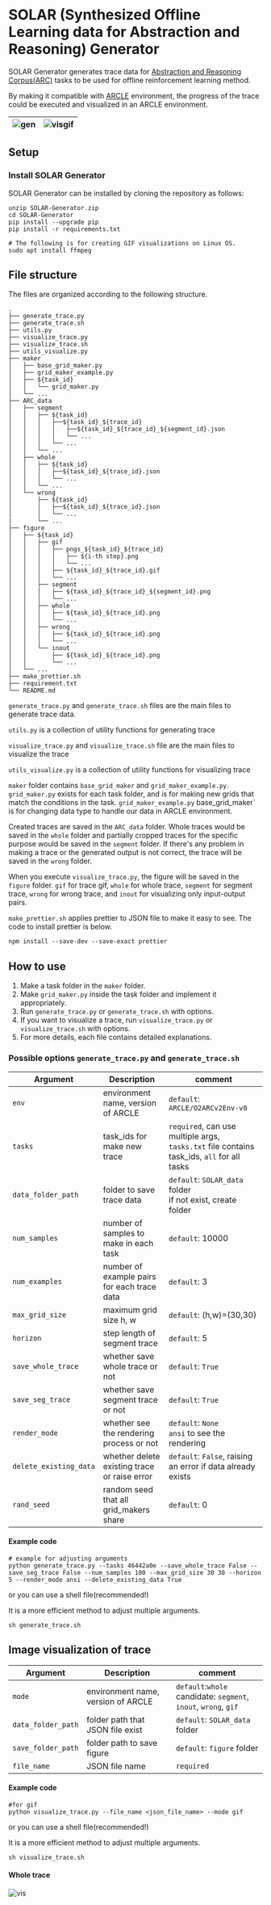 # SOLAR (Synthesized Offline Learning data for Abstraction and Reasoning) Generator

SOLAR Generator generates trace data for [Abstraction and Reasoning Corpus(ARC)](https://github.com/fchollet/ARC) tasks to be used for offline reinforcement learning method.

By making it compatible with [ARCLE](https://github.com/ConfeitoHS/arcle) environment, the progress of the trace could be executed and visualized in an ARCLE environment.

| ![gen](./example_image/generate_trace.gif) | ![visgif](./example_image/visualization_example.gif) |
| ------------------------------------------ | ---------------------------------------------------- |

## Setup

### Install SOLAR Generator

SOLAR Generator can be installed by cloning the repository as follows:

```
unzip SOLAR-Generator.zip
cd SOLAR-Generator
pip install --upgrade pip
pip install -r requirements.txt

# The following is for creating GIF visualizations on Linux OS.
sudo apt install ffmpeg
```

## File structure

The files are organized according to the following structure.

```
.
├── generate_trace.py
├── generate_trace.sh
├── utils.py
├── visualize_trace.py
├── visualize_trace.sh
├── utils_visualize.py
├── maker
│   ├── base_grid_maker.py
│   ├── grid_maker_example.py
│   ├── ${task_id}
│   │   └── grid_maker.py
│   └── ...
├── ARC_data
│   ├── segment
│   │   ├── ${task_id}
│   │   │   ├──${task_id}_${trace_id}
│   │   │   │   ├──${task_id}_${trace_id}_${segment_id}.json
│   │   │   │   └── ...
│   │   │   └── ...
│   │   └── ...
│   ├── whole
│   │   ├── ${task_id}
│   │   │   ├──${task_id}_${trace_id}.json
│   │   │   └── ...
│   │   └── ...
│   └── wrong
│       ├── ${task_id}
│       │   ├──${task_id}_${trace_id}.json
│       │   └── ...
|       └── ...
├── figure
│   ├── ${task_id}
│   │   ├── gif
│   │   │   ├── pngs_${task_id}_${trace_id}
│   │   │   │   ├── ${i-th step}.png
│   │   │   │   └── ...
│   │   │   ├── ${task_id}_${trace_id}.gif
│   │   │   └── ...
│   │   ├── segment
│   │   │   ├── ${task_id}_${trace_id}_${segment_id}.png
│   │   │   └── ...
│   │   ├── whole
│   │   │   ├── ${task_id}_${trace_id}.png
│   │   │   └── ...
│   │   ├── wrong
│   │   │   ├── ${task_id}_${trace_id}.png
│   │   │   └── ...
│   │   └── inout
│   │       ├── ${task_id}_${trace_id}.png
│   │       └── ...
│   └── ...
├── make_prettier.sh
├── requirement.txt
└── README.md
```

`generate_trace.py` and `generate_trace.sh` files are the main files to generate trace data.

`utils.py` is a collection of utility functions for generating trace

`visualize_trace.py` and `visualize_trace.sh` file are the main files to visualize the trace

`utils_visualize.py` is a collection of utility functions for visualizing trace

`maker` folder contains `base_grid_maker` and `grid_maker_example.py`. `grid_maker.py` exists for each task folder, and is for making new grids that match the conditions in the task. `grid_maker_example.py` base_grid_maker` is for changing data type to handle our data in ARCLE environment.

Created traces are saved in the `ARC_data` folder. Whole traces would be saved in the `whole` folder and partially cropped traces for the specific purpose would be saved in the `segment` folder. If there's any problem in making a trace or the generated output is not correct, the trace will be saved in the `wrong` folder.

When you execute `visualize_trace.py`, the figure will be saved in the `figure` folder.
`gif` for trace gif, `whole` for whole trace, `segment` for segment trace, `wrong` for wrong trace, and `inout` for visualizing only input-output pairs.

`make_prettier.sh` applies prettier to JSON file to make it easy to see. The code to install prettier is below.

```
npm install --save-dev --save-exact prettier
```

## How to use

1. Make a task folder in the `maker` folder.
2. Make `grid_maker.py` inside the task folder and implement it appropriately.
3. Run `generate_trace.py` or `generate_trace.sh` with options.
4. If you want to visualize a trace, run `visualize_trace.py` or `visualize_trace.sh` with options.
5. For more details, each file contains detailed explanations.

### Possible options `generate_trace.py` and `generate_trace.sh`

| Argument               | Description                                  | comment                                                                                    |
| ---------------------- | -------------------------------------------- | ------------------------------------------------------------------------------------------ |
| `env`                  | environment name, version of ARCLE           | `default`: `ARCLE/O2ARCv2Env-v0`                                                           |
| `tasks`                | task_ids for make new trace                  | `required`, can use multiple args, `tasks.txt` file contains task_ids, `all` for all tasks |
| `data_folder_path`     | folder to save trace data                    | `default`: `SOLAR_data` folder <br> if not exist, create folder                            |
| `num_samples`          | number of samples to make in each task       | `default`: 10000                                                                           |
| `num_examples`         | number of example pairs for each trace data  | `default`: 3                                                                               |
| `max_grid_size`        | maximum grid size h, w                       | `default`: (h,w)=(30,30)                                                                   |
| `horizon`              | step length of segment trace                 | `default`: 5                                                                               |
| `save_whole_trace`     | whether save whole trace or not              | `default`: `True`                                                                          |
| `save_seg_trace`       | whether save segment trace or not            | `default`: `True`                                                                          |
| `render_mode`          | whether see the rendering process or not     | `default`: `None` <br> `ansi` to see the rendering                                         |
| `delete_existing_data` | whether delete existing trace or raise error | `default`: `False`, raising an error if data already exists                                |
| `rand_seed`            | random seed that all grid_makers share       | `default`: 0                                                                               |

#### Example code

```
# example for adjusting arguments
python generate_trace.py --tasks 46442a0e --save_whole_trace False --save_seg_trace False --num_samples 100 --max_grid_size 30 30 --horizon 5 --render_mode ansi --delete_existing_data True
```

or you can use a shell file(recommended!)

It is a more efficient method to adjust multiple arguments.

```
sh generate_trace.sh
```

## Image visualization of trace

| Argument           | Description                        | comment                                                             |
| ------------------ | ---------------------------------- | ------------------------------------------------------------------- |
| `mode`             | environment name, version of ARCLE | `default`:`whole` <br>candidate: `segment`, `inout`, `wrong`, `gif` |
| `data_folder_path` | folder path that JSON file exist   | `default`: `SOLAR_data` folder                                      |
| `save_folder_path` | folder path to save figure         | `default`: `figure` folder                                          |
| `file_name`        | JSON file name                     | `required`                                                          |

#### Example code

```
#for gif
python visualize_trace.py --file_name <json_file_name> --mode gif
```

or you can use a shell file(recommended!)

It is a more efficient method to adjust multiple arguments.

```
sh visualize_trace.sh
```

#### Whole trace

![vis](./example_image/visualization_example.png)
